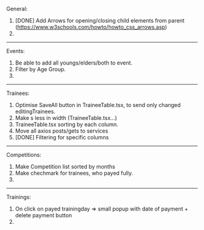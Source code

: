 General:

1. [DONE] Add Arrows for opening/closing child elements from parent (https://www.w3schools.com/howto/howto_css_arrows.asp)
2.

---

Events:

1. Be able to add all youngs/elders/both to event.
2. Filter by Age Group.
3.

---

Trainees:

1. Optimise SaveAll button in TraineeTable.tsx, to send only changed editingTrainees.
2. Make <td>s less in width (TraineeTable.tsx...)
3. TraineeTable.tsx sorting by each column.
4. Move all axios posts/gets to services
5. [DONE] Filtering for specific columns

---

Competitions:

1. Make Competition list sorted by months
2. Make chechmark for trainees, who payed fully.
3.

---

Trainings:

1. On click on payed trainingday => small popup with date of payment + delete payment button
2.

